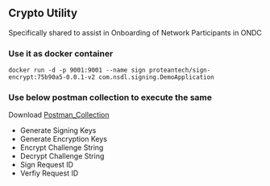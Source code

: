 ## Crypto Utility 
Specifically shared to assist in Onboarding of Network Participants in ONDC

### Use it as docker container
``docker run -d -p 9001:9001 --name sign proteantech/sign-encrypt:75b90a5-0.0.1-v2 com.nsdl.signing.DemoApplication``



### Use below postman collection to execute the same 


Download [Postman_Collection](/sign-encrypt/CryptoV2.postman_collection.json)

* Generate Signing Keys
* Generate Encryption Keys
* Encrypt Challenge String
* Decrypt Challenge String
* Sign Request ID
* Verfiy Request ID
